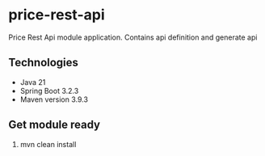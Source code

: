# price-rest-api

Price Rest Api module application. Contains api definition and generate api

## Technologies

* Java 21
* Spring Boot 3.2.3
* Maven version 3.9.3

## Get module ready

1. mvn clean install 

